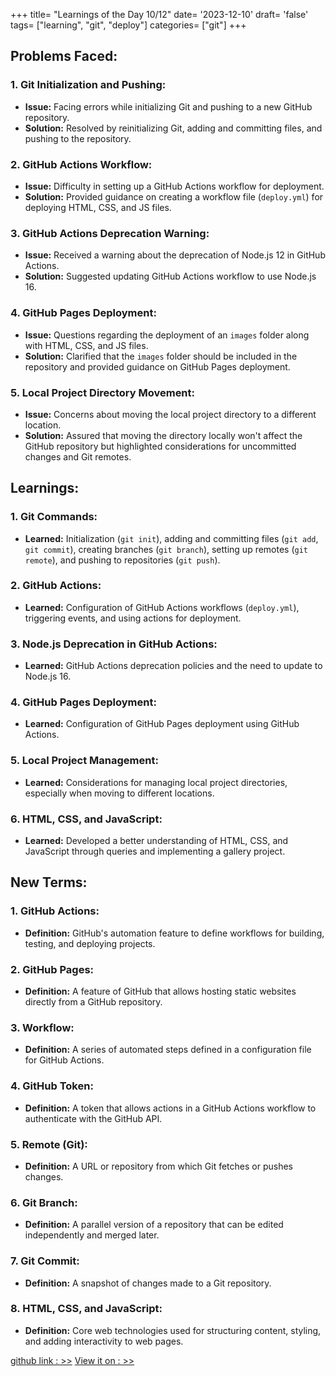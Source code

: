 +++
title= "Learnings of the Day 10/12"
date= '2023-12-10'
draft= 'false'
tags= ["learning", "git", "deploy"]
categories= ["git"]
+++

## Problems Faced:

### 1. Git Initialization and Pushing:
   - **Issue:** Facing errors while initializing Git and pushing to a new GitHub repository.
   - **Solution:** Resolved by reinitializing Git, adding and committing files, and pushing to the repository.

### 2. GitHub Actions Workflow:
   - **Issue:** Difficulty in setting up a GitHub Actions workflow for deployment.
   - **Solution:** Provided guidance on creating a workflow file (`deploy.yml`) for deploying HTML, CSS, and JS files.

### 3. GitHub Actions Deprecation Warning:
   - **Issue:** Received a warning about the deprecation of Node.js 12 in GitHub Actions.
   - **Solution:** Suggested updating GitHub Actions workflow to use Node.js 16.

### 4. GitHub Pages Deployment:
   - **Issue:** Questions regarding the deployment of an `images` folder along with HTML, CSS, and JS files.
   - **Solution:** Clarified that the `images` folder should be included in the repository and provided guidance on GitHub Pages deployment.

### 5. Local Project Directory Movement:
   - **Issue:** Concerns about moving the local project directory to a different location.
   - **Solution:** Assured that moving the directory locally won't affect the GitHub repository but highlighted considerations for uncommitted changes and Git remotes.

## Learnings:

### 1. Git Commands:
   - **Learned:** Initialization (`git init`), adding and committing files (`git add`, `git commit`), creating branches (`git branch`), setting up remotes (`git remote`), and pushing to repositories (`git push`).

### 2. GitHub Actions:
   - **Learned:** Configuration of GitHub Actions workflows (`deploy.yml`), triggering events, and using actions for deployment.

### 3. Node.js Deprecation in GitHub Actions:
   - **Learned:** GitHub Actions deprecation policies and the need to update to Node.js 16.

### 4. GitHub Pages Deployment:
   - **Learned:** Configuration of GitHub Pages deployment using GitHub Actions.

### 5. Local Project Management:
   - **Learned:** Considerations for managing local project directories, especially when moving to different locations.

### 6. HTML, CSS, and JavaScript:
   - **Learned:** Developed a better understanding of HTML, CSS, and JavaScript through queries and implementing a gallery project.

## New Terms:

### 1. GitHub Actions:
   - **Definition:** GitHub's automation feature to define workflows for building, testing, and deploying projects.

### 2. GitHub Pages:
   - **Definition:** A feature of GitHub that allows hosting static websites directly from a GitHub repository.

### 3. Workflow:
   - **Definition:** A series of automated steps defined in a configuration file for GitHub Actions.

### 4. GitHub Token:
   - **Definition:** A token that allows actions in a GitHub Actions workflow to authenticate with the GitHub API.

### 5. Remote (Git):
   - **Definition:** A URL or repository from which Git fetches or pushes changes.

### 6. Git Branch:
   - **Definition:** A parallel version of a repository that can be edited independently and merged later.

### 7. Git Commit:
   - **Definition:** A snapshot of changes made to a Git repository.

### 8. HTML, CSS, and JavaScript:
   - **Definition:** Core web technologies used for structuring content, styling, and adding interactivity to web pages.

[github link : >>](https://github.com/Cyber-Aju/snapies)
[View it on : >>](https://cyber-aju.github.io/snapies/)